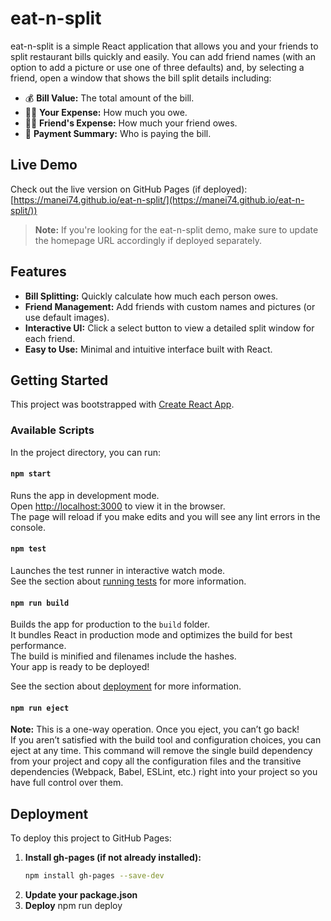 # eat-n-split

eat-n-split is a simple React application that allows you and your friends to split restaurant bills quickly and easily. You can add friend names (with an option to add a picture or use one of three defaults) and, by selecting a friend, open a window that shows the bill split details including:

- 💰 **Bill Value:** The total amount of the bill.
- 🧍‍♂️ **Your Expense:** How much you owe.
- 👯‍♂️ **Friend's Expense:** How much your friend owes.
- 🤑 **Payment Summary:** Who is paying the bill.

## Live Demo

Check out the live version on GitHub Pages (if deployed):
[https://manei74.github.io/eat-n-split/](https://manei74.github.io/eat-n-split/))

> **Note:** If you're looking for the eat-n-split demo, make sure to update the homepage URL accordingly if deployed separately.

## Features

- **Bill Splitting:** Quickly calculate how much each person owes.
- **Friend Management:** Add friends with custom names and pictures (or use default images).
- **Interactive UI:** Click a select button to view a detailed split window for each friend.
- **Easy to Use:** Minimal and intuitive interface built with React.

## Getting Started

This project was bootstrapped with [Create React App](https://github.com/facebook/create-react-app).

### Available Scripts

In the project directory, you can run:

#### `npm start`

Runs the app in development mode.  
Open [http://localhost:3000](http://localhost:3000) to view it in the browser.  
The page will reload if you make edits and you will see any lint errors in the console.

#### `npm test`

Launches the test runner in interactive watch mode.  
See the section about [running tests](https://facebook.github.io/create-react-app/docs/running-tests) for more information.

#### `npm run build`

Builds the app for production to the `build` folder.  
It bundles React in production mode and optimizes the build for best performance.  
The build is minified and filenames include the hashes.  
Your app is ready to be deployed!

See the section about [deployment](https://facebook.github.io/create-react-app/docs/deployment) for more information.

#### `npm run eject`

**Note:** This is a one-way operation. Once you eject, you can’t go back!  
If you aren’t satisfied with the build tool and configuration choices, you can eject at any time. This command will remove the single build dependency from your project and copy all the configuration files and the transitive dependencies (Webpack, Babel, ESLint, etc.) right into your project so you have full control over them.

## Deployment

To deploy this project to GitHub Pages:

1. **Install gh-pages (if not already installed):**
   ```sh
   npm install gh-pages --save-dev
2. **Update your package.json**
3. **Deploy**
   npm run deploy

